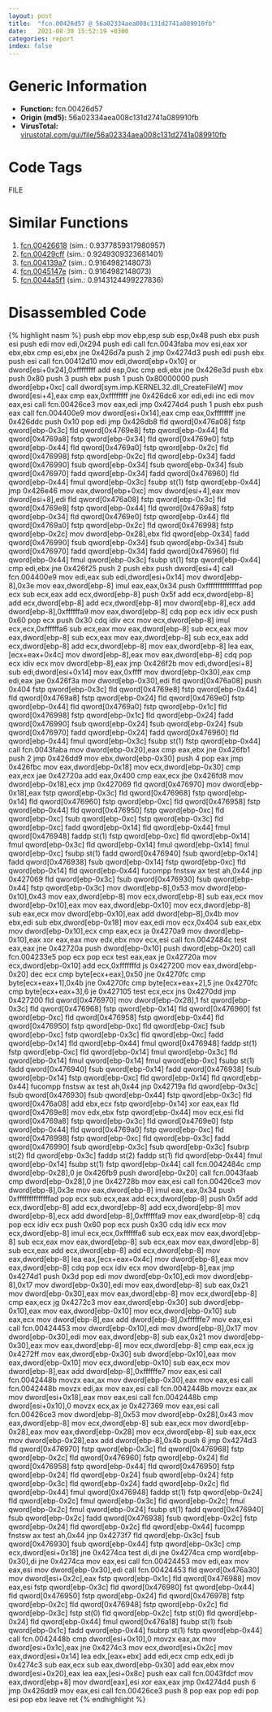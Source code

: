 ```yaml
---
layout: post
title:  "fcn.00426d57 @ 56a02334aea008c131d2741a089910fb"
date:   2021-08-30 15:52:19 +0300
categories: report
index: false
---
```


# Generic Information
- **Function:** fcn.00426d57
- **Origin (md5):** 56a02334aea008c131d2741a089910fb
- **VirusTotal:** [virustotal.com/gui/file/56a02334aea008c131d2741a089910fb][virustotal_ref]

# Code Tags
<span class="tag" id="FILE">FILE</span>


# Similar Functions

1. [fcn.00426618][similar_1_ref] (sim.: 0.9377859317980957)
2. [fcn.00429cff][similar_2_ref] (sim.: 0.9249309323681401)
3. [fcn.004139a7][similar_3_ref] (sim.: 0.9164982148073)
4. [fcn.0045147e][similar_4_ref] (sim.: 0.9164982148073)
5. [fcn.0044a5f1][similar_5_ref] (sim.: 0.9143124499227836)


# Disassembled Code

{% highlight nasm %}
push ebp
mov ebp,esp
sub esp,0x48
push ebx
push esi
push edi
mov edi,0x294
push edi
call fcn.0043faba
mov esi,eax
xor ebx,ebx
cmp esi,ebx
jne 0x426d7a
push 2
jmp 0x4274d3
push edi
push ebx
push esi
call fcn.00412d10
mov edi,dword[ebp+0x10]
or dword[esi+0x24],0xffffffff
add esp,0xc
cmp edi,ebx
jne 0x426e3d
push ebx
push 0x80
push 3
push ebx
push 1
push 0x80000000
push dword[ebp+0xc]
call dword[sym.imp.KERNEL32.dll_CreateFileW]
mov dword[esi+4],eax
cmp eax,0xffffffff
jne 0x426dc6
xor edi,edi
inc edi
mov eax,esi
call fcn.00426ce3
mov eax,edi
jmp 0x4274d4
push 1
push ebx
push eax
call fcn.004400e9
mov dword[esi+0x14],eax
cmp eax,0xffffffff
jne 0x426ddc
push 0x10
pop edi
jmp 0x426db8
fld qword[0x476a08]
fstp qword[ebp-0x3c]
fld qword[0x4769e8]
fstp qword[ebp-0x44]
fld qword[0x4769a8]
fstp qword[ebp-0x34]
fld qword[0x4769e0]
fstp qword[ebp-0x44]
fld qword[0x4769a0]
fstp qword[ebp-0x2c]
fld qword[0x476998]
fstp qword[ebp-0x2c]
fld qword[ebp-0x34]
fadd qword[0x476990]
fsub qword[ebp-0x34]
fsub qword[ebp-0x34]
fsub qword[0x476970]
fadd qword[ebp-0x34]
fadd qword[0x476960]
fld qword[ebp-0x44]
fmul qword[ebp-0x3c]
fsubp st(1)
fstp qword[ebp-0x44]
jmp 0x426e46
mov eax,dword[ebp+0xc]
mov dword[esi+4],eax
mov dword[esi+8],edi
fld qword[0x476a08]
fstp qword[ebp-0x3c]
fld qword[0x4769e8]
fstp qword[ebp-0x44]
fld qword[0x4769a8]
fstp qword[ebp-0x34]
fld qword[0x4769e0]
fstp qword[ebp-0x44]
fld qword[0x4769a0]
fstp qword[ebp-0x2c]
fld qword[0x476998]
fstp qword[ebp-0x2c]
mov dword[ebp-0x28],ebx
fld qword[ebp-0x34]
fadd qword[0x476990]
fsub qword[ebp-0x34]
fsub qword[ebp-0x34]
fsub qword[0x476970]
fadd qword[ebp-0x34]
fadd qword[0x476960]
fld qword[ebp-0x44]
fmul qword[ebp-0x3c]
fsubp st(1)
fstp qword[ebp-0x44]
cmp edi,ebx
jne 0x426f25
push 2
push ebx
push dword[esi+4]
call fcn.004400e9
mov edi,eax
sub edi,dword[esi+0x14]
mov dword[ebp-8],0x3e
mov eax,dword[ebp-8]
imul eax,eax,0x34
push 0xffffffffffffffad
pop ecx
sub ecx,eax
add ecx,dword[ebp-8]
push 0x5f
add ecx,dword[ebp-8]
add ecx,dword[ebp-8]
add ecx,dword[ebp-8]
mov dword[ebp-8],ecx
add dword[ebp-8],0xffffffa9
mov eax,dword[ebp-8]
cdq
pop ecx
idiv ecx
push 0x60
pop ecx
push 0x30
cdq
idiv ecx
mov ecx,dword[ebp-8]
imul ecx,ecx,0xffffffa6
sub ecx,eax
mov eax,dword[ebp-8]
sub ecx,eax
mov eax,dword[ebp-8]
sub ecx,eax
mov eax,dword[ebp-8]
sub ecx,eax
add ecx,dword[ebp-8]
add ecx,dword[ebp-8]
mov eax,dword[ebp-8]
lea eax,[ecx+eax+0x4c]
mov dword[ebp-8],eax
mov eax,dword[ebp-8]
cdq
pop ecx
idiv ecx
mov dword[ebp-8],eax
jmp 0x426f2b
mov edi,dword[esi+8]
sub edi,dword[esi+0x14]
mov eax,0xffff
mov dword[ebp-0x30],eax
cmp edi,eax
jae 0x426f3a
mov dword[ebp-0x30],edi
fld qword[0x476a08]
push 0x404
fstp qword[ebp-0x3c]
fld qword[0x4769e8]
fstp qword[ebp-0x44]
fld qword[0x4769a8]
fstp qword[ebp-0x24]
fld qword[0x4769e0]
fstp qword[ebp-0x44]
fld qword[0x4769a0]
fstp qword[ebp-0x1c]
fld qword[0x476998]
fstp qword[ebp-0x1c]
fld qword[ebp-0x24]
fadd qword[0x476990]
fsub qword[ebp-0x24]
fsub qword[ebp-0x24]
fsub qword[0x476970]
fadd qword[ebp-0x24]
fadd qword[0x476960]
fld qword[ebp-0x44]
fmul qword[ebp-0x3c]
fsubp st(1)
fstp qword[ebp-0x44]
call fcn.0043faba
mov dword[ebp-0x20],eax
cmp eax,ebx
jne 0x426fb1
push 2
jmp 0x426dd9
mov ebx,dword[ebp-0x30]
push 4
pop eax
jmp 0x426fbc
mov eax,dword[ebp-0x18]
mov ecx,dword[ebp-0x30]
cmp eax,ecx
jae 0x42720a
add eax,0x400
cmp eax,ecx
jbe 0x426fd8
mov dword[ebp-0x18],ecx
jmp 0x427069
fld qword[0x476970]
mov dword[ebp-0x18],eax
fstp qword[ebp-0x3c]
fld qword[0x476968]
fstp qword[ebp-0x14]
fld qword[0x476960]
fstp qword[ebp-0xc]
fld qword[0x476958]
fstp qword[ebp-0x44]
fld qword[0x476950]
fstp qword[ebp-0xc]
fld qword[ebp-0xc]
fsub qword[ebp-0xc]
fstp qword[ebp-0x3c]
fld qword[ebp-0xc]
fadd qword[ebp-0x14]
fld qword[ebp-0x44]
fmul qword[0x476948]
faddp st(1)
fstp qword[ebp-0xc]
fld qword[ebp-0x14]
fmul qword[ebp-0x3c]
fld qword[ebp-0x14]
fmul qword[ebp-0x14]
fmul qword[ebp-0xc]
fsubp st(1)
fadd qword[0x476940]
fsub qword[ebp-0x14]
fadd qword[0x476938]
fsub qword[ebp-0x14]
fstp qword[ebp-0xc]
fld qword[ebp-0x14]
fld qword[ebp-0x44]
fucompp
fnstsw ax
test ah,0x44
jnp 0x427069
fld qword[ebp-0x3c]
fsub qword[0x476930]
fsub qword[ebp-0x44]
fstp qword[ebp-0x3c]
mov dword[ebp-8],0x53
mov dword[ebp-0x10],0x43
mov eax,dword[ebp-8]
mov ecx,dword[ebp-8]
sub eax,ecx
mov dword[ebp-0x10],eax
mov eax,dword[ebp-0x10]
mov ecx,dword[ebp-8]
sub eax,ecx
mov dword[ebp-0x10],eax
add dword[ebp-8],0x4b
mov ebx,edi
sub ebx,dword[ebp-0x18]
mov eax,edi
mov ecx,0x404
sub eax,ebx
mov dword[ebp-0x10],ecx
cmp eax,ecx
ja 0x4270a9
mov dword[ebp-0x10],eax
xor eax,eax
mov edx,ebx
mov ecx,esi
call fcn.0042484c
test eax,eax
jne 0x42720a
push dword[ebp-0x10]
push dword[ebp-0x20]
call fcn.004233e5
pop ecx
pop ecx
test eax,eax
je 0x42720a
mov ecx,dword[ebp-0x10]
add ecx,0xfffffffd
js 0x427200
mov eax,dword[ebp-0x20]
dec ecx
cmp byte[ecx+eax],0x50
jne 0x4270fc
cmp byte[ecx+eax+1],0x4b
jne 0x4270fc
cmp byte[ecx+eax+2],5
jne 0x4270fc
cmp byte[ecx+eax+3],6
je 0x427105
test ecx,ecx
jns 0x4270dd
jmp 0x427200
fld qword[0x476970]
mov dword[ebp-0x28],1
fst qword[ebp-0x3c]
fld qword[0x476968]
fstp qword[ebp-0x14]
fld qword[0x476960]
fst qword[ebp-0xc]
fld qword[0x476958]
fstp qword[ebp-0x44]
fld qword[0x476950]
fstp qword[ebp-0xc]
fld qword[ebp-0xc]
fsub qword[ebp-0xc]
fstp qword[ebp-0x3c]
fld qword[ebp-0xc]
fadd qword[ebp-0x14]
fld qword[ebp-0x44]
fmul qword[0x476948]
faddp st(1)
fstp qword[ebp-0xc]
fld qword[ebp-0x14]
fmul qword[ebp-0x3c]
fld qword[ebp-0x14]
fmul qword[ebp-0x14]
fmul qword[ebp-0xc]
fsubp st(1)
fadd qword[0x476940]
fsub qword[ebp-0x14]
fadd qword[0x476938]
fsub qword[ebp-0x14]
fstp qword[ebp-0xc]
fld qword[ebp-0x14]
fld qword[ebp-0x44]
fucompp
fnstsw ax
test ah,0x44
jnp 0x42719a
fld qword[ebp-0x3c]
fsub qword[0x476930]
fsub qword[ebp-0x44]
fstp qword[ebp-0x3c]
fld qword[0x476a08]
add ebx,ecx
fstp qword[ebp-0x14]
xor eax,eax
fld qword[0x4769e8]
mov edx,ebx
fstp qword[ebp-0x44]
mov ecx,esi
fld qword[0x4769a8]
fstp qword[ebp-0x3c]
fld qword[0x4769e0]
fstp qword[ebp-0x44]
fld qword[0x4769a0]
fstp qword[ebp-0xc]
fld qword[0x476998]
fstp qword[ebp-0xc]
fld qword[ebp-0x3c]
fadd qword[0x476990]
fsub qword[ebp-0x3c]
fsub qword[ebp-0x3c]
fsubrp st(2)
fld qword[ebp-0x3c]
faddp st(2)
faddp st(1)
fld qword[ebp-0x44]
fmul qword[ebp-0x14]
fsubp st(1)
fstp qword[ebp-0x44]
call fcn.0042484c
cmp dword[ebp-0x28],0
je 0x426fb9
push dword[ebp-0x20]
call fcn.0043faab
cmp dword[ebp-0x28],0
jne 0x42728b
mov eax,esi
call fcn.00426ce3
mov dword[ebp-8],0x3e
mov eax,dword[ebp-8]
imul eax,eax,0x34
push 0xffffffffffffffad
pop ecx
sub ecx,eax
add ecx,dword[ebp-8]
push 0x5f
add ecx,dword[ebp-8]
add ecx,dword[ebp-8]
add ecx,dword[ebp-8]
mov dword[ebp-8],ecx
add dword[ebp-8],0xffffffa9
mov eax,dword[ebp-8]
cdq
pop ecx
idiv ecx
push 0x60
pop ecx
push 0x30
cdq
idiv ecx
mov ecx,dword[ebp-8]
imul ecx,ecx,0xffffffa6
sub ecx,eax
mov eax,dword[ebp-8]
sub ecx,eax
mov eax,dword[ebp-8]
sub ecx,eax
mov eax,dword[ebp-8]
sub ecx,eax
add ecx,dword[ebp-8]
add ecx,dword[ebp-8]
mov eax,dword[ebp-8]
lea eax,[ecx+eax+0x4c]
mov dword[ebp-8],eax
mov eax,dword[ebp-8]
cdq
pop ecx
idiv ecx
mov dword[ebp-8],eax
jmp 0x4274d1
push 0x3d
pop edi
mov dword[ebp-0x10],edi
mov dword[ebp-8],0x17
mov dword[ebp-0x30],edi
mov eax,dword[ebp-8]
sub eax,0x21
mov dword[ebp-0x30],eax
mov eax,dword[ebp-8]
mov ecx,dword[ebp-8]
cmp eax,ecx
jg 0x4272c3
mov eax,dword[ebp-0x30]
sub dword[ebp-0x10],eax
mov eax,dword[ebp-0x10]
mov ecx,dword[ebp-0x10]
sub eax,ecx
mov dword[ebp-8],eax
add dword[ebp-8],0xffffffe7
mov eax,esi
call fcn.00424453
mov dword[ebp-0x10],edi
mov dword[ebp-8],0x17
mov dword[ebp-0x30],edi
mov eax,dword[ebp-8]
sub eax,0x21
mov dword[ebp-0x30],eax
mov eax,dword[ebp-8]
mov ecx,dword[ebp-8]
cmp eax,ecx
jg 0x4272ff
mov eax,dword[ebp-0x30]
sub dword[ebp-0x10],eax
mov eax,dword[ebp-0x10]
mov ecx,dword[ebp-0x10]
sub eax,ecx
mov dword[ebp-8],eax
add dword[ebp-8],0xffffffe7
mov eax,esi
call fcn.0042448b
movzx eax,ax
mov dword[ebp-0x30],eax
mov eax,esi
call fcn.0042448b
movzx edi,ax
mov eax,esi
call fcn.0042448b
movzx eax,ax
mov dword[esi+0x18],eax
mov eax,esi
call fcn.0042448b
cmp dword[esi+0x10],0
movzx ecx,ax
je 0x427369
mov eax,esi
call fcn.00426ce3
mov dword[ebp-8],0x53
mov dword[ebp-0x28],0x43
mov eax,dword[ebp-8]
mov ecx,dword[ebp-8]
sub eax,ecx
mov dword[ebp-0x28],eax
mov eax,dword[ebp-0x28]
mov ecx,dword[ebp-8]
sub eax,ecx
mov dword[ebp-0x28],eax
add dword[ebp-8],0x4b
push 6
jmp 0x4274d3
fld qword[0x476970]
fstp qword[ebp-0x3c]
fld qword[0x476968]
fstp qword[ebp-0x2c]
fld qword[0x476960]
fstp qword[ebp-0x24]
fld qword[0x476958]
fstp qword[ebp-0x44]
fld qword[0x476950]
fstp qword[ebp-0x24]
fld qword[ebp-0x24]
fsub qword[ebp-0x24]
fstp qword[ebp-0x3c]
fld qword[ebp-0x24]
fadd qword[ebp-0x2c]
fld qword[ebp-0x44]
fmul qword[0x476948]
faddp st(1)
fstp qword[ebp-0x24]
fld qword[ebp-0x2c]
fmul qword[ebp-0x3c]
fld qword[ebp-0x2c]
fmul qword[ebp-0x2c]
fmul qword[ebp-0x24]
fsubp st(1)
fadd qword[0x476940]
fsub qword[ebp-0x2c]
fadd qword[0x476938]
fsub qword[ebp-0x2c]
fstp qword[ebp-0x24]
fld qword[ebp-0x2c]
fld qword[ebp-0x44]
fucompp
fnstsw ax
test ah,0x44
jnp 0x4273f7
fld qword[ebp-0x3c]
fsub qword[0x476930]
fsub qword[ebp-0x44]
fstp qword[ebp-0x3c]
cmp ecx,dword[esi+0x18]
jne 0x4274ca
test di,di
jne 0x4274ca
cmp word[ebp-0x30],di
jne 0x4274ca
mov eax,esi
call fcn.00424453
mov edi,eax
mov eax,esi
mov dword[ebp-0x30],edi
call fcn.00424453
fld qword[0x476a30]
mov dword[esi+0x2c],eax
fstp qword[ebp-0x1c]
fld qword[0x476988]
mov eax,esi
fstp qword[ebp-0x3c]
fld qword[0x476980]
fst qword[ebp-0x44]
fld qword[0x476950]
fstp qword[ebp-0x24]
fld qword[0x476978]
fstp qword[ebp-0x2c]
fld qword[0x476948]
fstp qword[ebp-0x2c]
fld qword[ebp-0x3c]
fstp st(0)
fld qword[ebp-0x2c]
fstp st(0)
fld qword[ebp-0x24]
fld qword[ebp-0x44]
fmul qword[0x476a18]
fsubp st(1)
fsub qword[ebp-0x1c]
fadd qword[ebp-0x44]
fsubrp st(1)
fstp qword[ebp-0x44]
call fcn.0042448b
cmp dword[esi+0x10],0
movzx eax,ax
mov dword[esi+0x1c],eax
jne 0x4274c3
mov ecx,dword[esi+0x2c]
mov eax,dword[esi+0x14]
lea edx,[eax+ebx]
add edi,ecx
cmp edx,edi
jb 0x4274c3
sub eax,ecx
sub eax,dword[ebp-0x30]
add eax,ebx
mov dword[esi+0x20],eax
lea eax,[esi+0x8c]
push eax
call fcn.0043fdcf
mov eax,dword[ebp+8]
mov dword[eax],esi
xor eax,eax
jmp 0x4274d4
push 6
jmp 0x426dd9
mov eax,esi
call fcn.00426ce3
push 8
pop eax
pop edi
pop esi
pop ebx
leave
ret
{% endhighlight %}


[similar_1_ref]: /report/fcn.00426618@e16f74a2849182d98050864255e902f8
[similar_2_ref]: /report/fcn.00429cff@56a02334aea008c131d2741a089910fb
[similar_3_ref]: /report/fcn.004139a7@6c5b0418e4a4c57d99cda47d2717045d
[similar_4_ref]: /report/fcn.0045147e@44e1ffcf4e71f4505c09d520fd75f1e4
[similar_5_ref]: /report/fcn.0044a5f1@7b00dd8f2abf54a73bfb09681334ff78
[virustotal_ref]: https://www.virustotal.com/gui/file/56a02334aea008c131d2741a089910fb